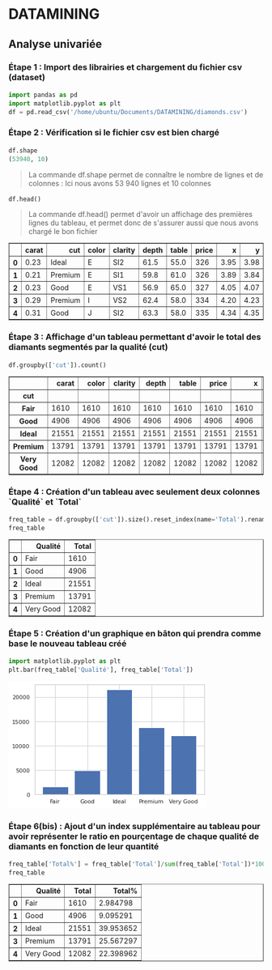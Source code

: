 <h1>DATAMINING</h1>

<h2>Analyse univariée</h2>

<h3>Étape 1 : Import des librairies et chargement du fichier csv (dataset)</h3>

```python
import pandas as pd
import matplotlib.pyplot as plt
df = pd.read_csv('/home/ubuntu/Documents/DATAMINING/diamonds.csv')
```

<h3>Étape 2 : Vérification si le fichier csv est bien chargé</h3>

```python
df.shape
(53940, 10)
```

> La commande df.shape permet de connaître le nombre de lignes et de colonnes : Ici nous avons 53 940 lignes et 10 colonnes
    
    
```python
df.head()
```

> La commande df.head() permet d'avoir un affichage des premières lignes du tableau, et permet donc de s'assurer aussi que nous avons chargé le bon fichier

<div>
<table border="1" class="dataframe">
  <thead>
    <tr style="text-align: right;">
      <th></th>
      <th>carat</th>
      <th>cut</th>
      <th>color</th>
      <th>clarity</th>
      <th>depth</th>
      <th>table</th>
      <th>price</th>
      <th>x</th>
      <th>y</th>
      <th>z</th>
    </tr>
  </thead>
  <tbody>
    <tr>
      <th>0</th>
      <td>0.23</td>
      <td>Ideal</td>
      <td>E</td>
      <td>SI2</td>
      <td>61.5</td>
      <td>55.0</td>
      <td>326</td>
      <td>3.95</td>
      <td>3.98</td>
      <td>2.43</td>
    </tr>
    <tr>
      <th>1</th>
      <td>0.21</td>
      <td>Premium</td>
      <td>E</td>
      <td>SI1</td>
      <td>59.8</td>
      <td>61.0</td>
      <td>326</td>
      <td>3.89</td>
      <td>3.84</td>
      <td>2.31</td>
    </tr>
    <tr>
      <th>2</th>
      <td>0.23</td>
      <td>Good</td>
      <td>E</td>
      <td>VS1</td>
      <td>56.9</td>
      <td>65.0</td>
      <td>327</td>
      <td>4.05</td>
      <td>4.07</td>
      <td>2.31</td>
    </tr>
    <tr>
      <th>3</th>
      <td>0.29</td>
      <td>Premium</td>
      <td>I</td>
      <td>VS2</td>
      <td>62.4</td>
      <td>58.0</td>
      <td>334</td>
      <td>4.20</td>
      <td>4.23</td>
      <td>2.63</td>
    </tr>
    <tr>
      <th>4</th>
      <td>0.31</td>
      <td>Good</td>
      <td>J</td>
      <td>SI2</td>
      <td>63.3</td>
      <td>58.0</td>
      <td>335</td>
      <td>4.34</td>
      <td>4.35</td>
      <td>2.75</td>
    </tr>
  </tbody>
</table>
</div>

<h3>Étape 3 : Affichage d'un tableau permettant d'avoir le total des diamants segmentés par la qualité (cut)</h3>

```python
df.groupby(['cut']).count()
```

<div>
<table border="1" class="dataframe">
  <thead>
    <tr style="text-align: right;">
      <th></th>
      <th>carat</th>
      <th>color</th>
      <th>clarity</th>
      <th>depth</th>
      <th>table</th>
      <th>price</th>
      <th>x</th>
      <th>y</th>
      <th>z</th>
    </tr>
    <tr>
      <th>cut</th>
      <th></th>
      <th></th>
      <th></th>
      <th></th>
      <th></th>
      <th></th>
      <th></th>
      <th></th>
      <th></th>
    </tr>
  </thead>
  <tbody>
    <tr>
      <th>Fair</th>
      <td>1610</td>
      <td>1610</td>
      <td>1610</td>
      <td>1610</td>
      <td>1610</td>
      <td>1610</td>
      <td>1610</td>
      <td>1610</td>
      <td>1610</td>
    </tr>
    <tr>
      <th>Good</th>
      <td>4906</td>
      <td>4906</td>
      <td>4906</td>
      <td>4906</td>
      <td>4906</td>
      <td>4906</td>
      <td>4906</td>
      <td>4906</td>
      <td>4906</td>
    </tr>
    <tr>
      <th>Ideal</th>
      <td>21551</td>
      <td>21551</td>
      <td>21551</td>
      <td>21551</td>
      <td>21551</td>
      <td>21551</td>
      <td>21551</td>
      <td>21551</td>
      <td>21551</td>
    </tr>
    <tr>
      <th>Premium</th>
      <td>13791</td>
      <td>13791</td>
      <td>13791</td>
      <td>13791</td>
      <td>13791</td>
      <td>13791</td>
      <td>13791</td>
      <td>13791</td>
      <td>13791</td>
    </tr>
    <tr>
      <th>Very Good</th>
      <td>12082</td>
      <td>12082</td>
      <td>12082</td>
      <td>12082</td>
      <td>12082</td>
      <td>12082</td>
      <td>12082</td>
      <td>12082</td>
      <td>12082</td>
    </tr>
  </tbody>
</table>
</div>

<h3>Étape 4 : Création d'un tableau avec seulement deux colonnes `Qualité` et `Total`</h3>

```python
freq_table = df.groupby(['cut']).size().reset_index(name='Total').rename(columns={'cut': 'Qualité'})
freq_table
```

<div>
<table border="1" class="dataframe">
  <thead>
    <tr style="text-align: right;">
      <th></th>
      <th>Qualité</th>
      <th>Total</th>
    </tr>
  </thead>
  <tbody>
    <tr>
      <th>0</th>
      <td>Fair</td>
      <td>1610</td>
    </tr>
    <tr>
      <th>1</th>
      <td>Good</td>
      <td>4906</td>
    </tr>
    <tr>
      <th>2</th>
      <td>Ideal</td>
      <td>21551</td>
    </tr>
    <tr>
      <th>3</th>
      <td>Premium</td>
      <td>13791</td>
    </tr>
    <tr>
      <th>4</th>
      <td>Very Good</td>
      <td>12082</td>
    </tr>
  </tbody>
</table>
</div>

<h3>Étape 5 : Création d'un graphique en bâton qui prendra comme base le nouveau tableau créé</h3>

```python
import matplotlib.pyplot as plt
plt.bar(freq_table['Qualité'], freq_table['Total'])
```
    
![png](output_4_1.png)
    
<h3>Étape 6(bis) : Ajout d'un index supplémentaire au tableau pour avoir représenter le ratio en pourçentage de chaque qualité de diamants en fonction de leur quantité</h3>

```python
freq_table['Total%'] = freq_table['Total']/sum(freq_table['Total'])*100
freq_table
```

<div>
<table border="1" class="dataframe">
  <thead>
    <tr style="text-align: right;">
      <th></th>
      <th>Qualité</th>
      <th>Total</th>
      <th>Total%</th>
    </tr>
  </thead>
  <tbody>
    <tr>
      <th>0</th>
      <td>Fair</td>
      <td>1610</td>
      <td>2.984798</td>
    </tr>
    <tr>
      <th>1</th>
      <td>Good</td>
      <td>4906</td>
      <td>9.095291</td>
    </tr>
    <tr>
      <th>2</th>
      <td>Ideal</td>
      <td>21551</td>
      <td>39.953652</td>
    </tr>
    <tr>
      <th>3</th>
      <td>Premium</td>
      <td>13791</td>
      <td>25.567297</td>
    </tr>
    <tr>
      <th>4</th>
      <td>Very Good</td>
      <td>12082</td>
      <td>22.398962</td>
    </tr>
  </tbody>
</table>
</div>
